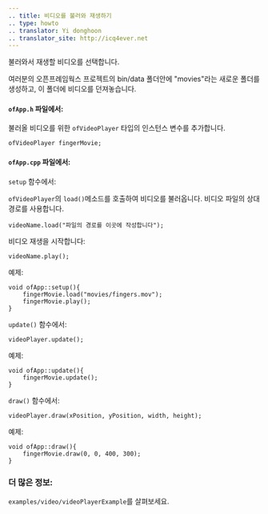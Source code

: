 ```yaml
---
.. title: 비디오를 불러와 재생하기
.. type: howto
.. translator: Yi donghoon
.. translator_site: http://icq4ever.net
---
```


불러와서 재생할 비디오를 선택합니다.

여러분의 오픈프례임웍스 프로젝트의 bin/data 폴더안에 "movies"라는 새로운 폴더를 생성하고, 이 폴더에 비디오를 던져놓습니다.

#### ```ofApp.h``` 파일에서: 

불러올 비디오를 위한 ```ofVideoPlayer``` 타입의 인스턴스 변수를 추가합니다.

 	ofVideoPlayer fingerMovie;

#### ```ofApp.cpp``` 파일에서:

```setup``` 함수에서:

```ofVideoPlayer```의 ```load()```메소드를 호출하여 비디오를 불러옵니다. 비디오 파일의 상대경로를 사용합니다.

	videoName.load("파일의 경로를 이곳에 작성합니다");
	

비디오 재생을 시작합니다:

	videoName.play();

예제:

	void ofApp::setup(){
		fingerMovie.load("movies/fingers.mov");
		fingerMovie.play();
	}
	
	
``update()`` 함수에서:


	videoPlayer.update();


예제:

	void ofApp::update(){
		fingerMovie.update();
	}

``draw()`` 함수에서:


	videoPlayer.draw(xPosition, yPosition, width, height);


예제:

	void ofApp::draw(){
		fingerMovie.draw(0, 0, 400, 300);
	}
	
### 더 많은 정보:

```examples/video/videoPlayerExample```를 살펴보세요.

